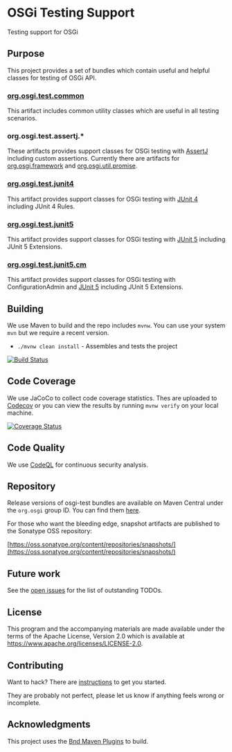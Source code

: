 # OSGi Testing Support

Testing support for OSGi

## Purpose

This project provides a set of bundles which contain useful and helpful classes for testing of OSGi API.

### [org.osgi.test.common][1]

This artifact includes common utility classes which are useful in all testing scenarios.

### org.osgi.test.assertj.*

These artifacts provides support classes for OSGi testing with [AssertJ](https://github.com/joel-costigliola/assertj-core) including custom assertions. Currently there are artifacts for [org.osgi.framework][2] and [org.osgi.util.promise][3].

### [org.osgi.test.junit4][4]

This artifact provides support classes for OSGi testing with [JUnit 4](https://junit.org/junit4/) including JUnit 4 Rules.

### [org.osgi.test.junit5][5]

This artifact provides support classes for OSGi testing with [JUnit 5](https://junit.org/junit5/) including JUnit 5 Extensions.

### [org.osgi.test.junit5.cm][6]

This artifact provides support classes for OSGi testing with ConfigurationAdmin and [JUnit 5](https://junit.org/junit5/) including JUnit 5 Extensions.

## Building

We use Maven to build and the repo includes `mvnw`.
You can use your system `mvn` but we require a recent version.

- `./mvnw clean install` - Assembles and tests the project

[![Build Status](https://github.com/osgi/osgi-test/workflows/CI%20Build/badge.svg)](https://github.com/osgi/osgi-test/actions?query=workflow%3A%22CI%20Build%22)

## Code Coverage

We use JaCoCo to collect code coverage statistics. Thes are uploaded to [Codecov](https://codecov.io/github/osgi/osgi-test) or you can view the results by running `mvnw verify`
on your local machine.

[![Coverage Status](https://img.shields.io/codecov/c/github/osgi/osgi-test.svg)](https://codecov.io/github/osgi/osgi-test)

## Code Quality

We use [CodeQL](https://github.com/osgi/osgi-test/security/code-scanning?query=tool%3ACodeQL) for continuous security analysis.

## Repository

Release versions of osgi-test bundles are available on Maven Central under the `org.osgi` group ID. You can find them [here](https://search.maven.org/search?q=a:org.osgi.test.*).

For those who want the bleeding edge, snapshot artifacts are published to the Sonatype OSS repository:

[https://oss.sonatype.org/content/repositories/snapshots/](https://oss.sonatype.org/content/repositories/snapshots/)

## Future work

See the [open issues](https://github.com/osgi/osgi-test/issues) for the list of outstanding TODOs.

## License

This program and the accompanying materials are made available under the terms of the Apache License, Version 2.0 which is available at <https://www.apache.org/licenses/LICENSE-2.0>.

## Contributing

Want to hack? There are [instructions](CONTRIBUTING.md) to get you
started.

They are probably not perfect, please let us know if anything feels
wrong or incomplete.

## Acknowledgments

This project uses the [Bnd Maven Plugins](https://github.com/bndtools/bnd) to build.

[1]: org.osgi.test.common/README.md
[2]: org.osgi.test.assertj.framework/README.md
[3]: org.osgi.test.assertj.promise/README.md
[4]: org.osgi.test.junit4/README.md
[5]: org.osgi.test.junit5/README.md
[6]: org.osgi.test.junit5.cm/README.md
